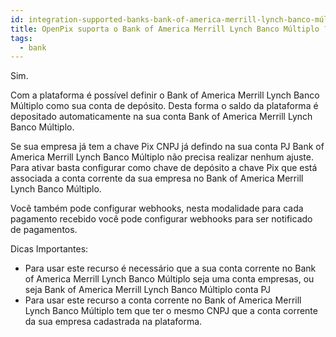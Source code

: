 ```yaml
---
id: integration-supported-banks-bank-of-america-merrill-lynch-banco-múltiplo
title: OpenPix suporta o Bank of America Merrill Lynch Banco Múltiplo ?
tags:
  - bank
---
```


Sim.

Com a plataforma é possível definir o Bank of America Merrill Lynch Banco Múltiplo como sua conta de depósito. Desta forma o saldo da plataforma é depositado automaticamente na sua conta Bank of America Merrill Lynch Banco Múltiplo.

Se sua empresa já tem a chave Pix CNPJ já defindo na sua conta PJ Bank of America Merrill Lynch Banco Múltiplo não precisa realizar nenhum ajuste. Para ativar basta configurar como chave de depósito a chave Pix que está associada a conta corrente da sua empresa no Bank of America Merrill Lynch Banco Múltiplo.

Você também pode configurar webhooks, nesta modalidade para cada pagamento recebido você pode configurar webhooks para ser notificado de pagamentos.

Dicas Importantes:

- Para usar este recurso é necessário que a sua conta corrente no Bank of America Merrill Lynch Banco Múltiplo seja uma conta empresas, ou seja Bank of America Merrill Lynch Banco Múltiplo conta PJ
- Para usar este recurso a conta corrente no Bank of America Merrill Lynch Banco Múltiplo tem que ter o mesmo CNPJ que a conta corrente da sua empresa cadastrada na plataforma.
